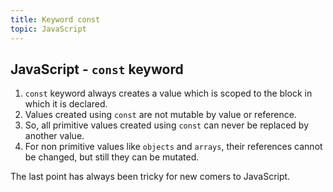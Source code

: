 ```yaml
---
title: Keyword const
topic: JavaScript
---
```

## JavaScript - `const` keyword

1. `const` keyword always creates a value which is scoped to the block in which it is declared.
2. Values created using `const` are not mutable by value or reference.
3. So, all primitive values created using `const` can never be replaced by another value.
4. For non primitive values like `objects` and `arrays`, their references cannot be changed, but still they can be mutated.

The last point has always been tricky for new comers to JavaScript.